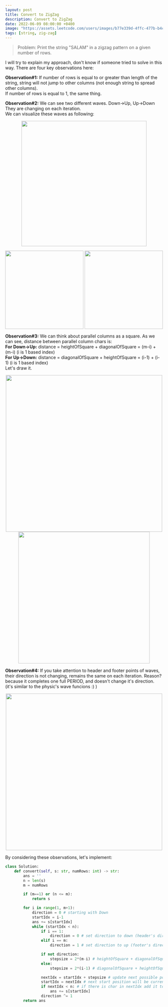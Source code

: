 ```yaml
---
layout: post
title: Convert to ZigZag
description: Convert to ZigZag
date: 2022-06-09 08:00:00 +0400
image: "https://assets.leetcode.com/users/images/b77e339d-4ffc-477b-b4c0-8bf16a3dc2af_1654512669.5394077.png"
tags: [string, zig-zag]
---
```


> Problem: Print the string "SALAM" in a zigzag pattern on a given number of rows.

I will try to explain my approach, don't know if someone tried to solve in this way.
There are four key observations here:

**Observation#1:**
If number of rows is equal to or greater than length of the string, string will not jump to other columns (not enough string to spread other columns).<br/>
If number of rows is equal to 1, the same thing.<br/>

**Observation#2:**
We can see two different waves. Down->Up, Up->Down<br/>
They are changing on each iteration.<br/>
We can visualize these waves as following:<br/>

<p align="center">
<img align="center" width=400 src="https://assets.leetcode.com/users/images/dcf261db-5f0a-4834-85dd-6f7c2296e494_1654512472.933139.png">
</p>
<p align="center">
<img align="center" width=250 src="https://assets.leetcode.com/users/images/b77e339d-4ffc-477b-b4c0-8bf16a3dc2af_1654512669.5394077.png">
<img align="center" width=250 src="https://assets.leetcode.com/users/images/4ed23d87-40df-4218-98d7-df559a604484_1654512627.9784296.png">
</p>

**Observation#3:**
We can think about parallel columns as a square. As we can see, distance between parallel column chars is:<br/>
**For Down->Up:** distance = heightOfSquare + diagonalOfSquare = (m-i) + (m-i) (i is 1 based index)<br/>
**For Up->Down:** distance = diagonalOfSquare + heightOfSquare = (i-1) + (i-1) (i is 1 based index)<br/>
Let's draw it.<br/>

<p align="center">
<img align="center" width=500 src="https://assets.leetcode.com/users/images/e96117d7-6456-4cb1-86da-5fd7c79f4837_1654512855.2949731.png">
<img align="center" width=420 src="https://assets.leetcode.com/users/images/249935b5-bf37-40af-856b-a69a0747ed76_1654512913.5255914.png">
</p>

**Observation#4:**
If you take attention to header and footer points of waves, their direction is not changing, remains the same on each iteration. Reason? because it completes one full PERIOD, and doesn't change it's direction. (it's similar to the physic's wave funcions :) )

<p align="center">
<img align="center" width=500 src="https://assets.leetcode.com/users/images/192fc6d8-a5c4-4cf9-9ac9-31366eec8fdd_1654513359.8851428.png">
</p>

By considering these observations, let's implement:

```python
class Solution:
    def convert(self, s: str, numRows: int) -> str:
        ans = ''
        n = len(s)
        m = numRows

        if (m==1) or (n <= m):
            return s

        for i in range(1, m+1):
            direction = 0 # starting with Down
            startIdx = i-1
            ans += s[startIdx]
            while (startIdx < n):
                if i == 1:
                    direction = 0 # set direction to down (header's direction is always down)
                elif i == m:
                    direction = 1 # set direction to up (footer's direction is always up)

                if not direction:
                    stepsize = 2*(m-i) # heightOfSquare + diagonalOfSquare = (m-i) + (m-i)
                else:
                    stepsize = 2*(i-1) # diagonalOfSquare + heightOfSquare = (i-1) + (i-1)

                nextIdx = startIdx + stepsize # update next possible position
                startIdx = nextIdx # next start position will be current next position
                if nextIdx < n: # if there is char in nextIdx add it to the result
                    ans += s[startIdx]
                direction ^= 1
        return ans
```
